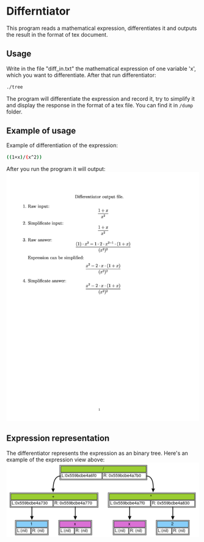 # Differntiator
This program reads a mathematical expression, differentiates it and outputs the result in the format of tex document.

## Usage
Write in the file "diff_in.txt" the mathematical expression of one variable 'x', which you want to differentiate. After that run differentiator:
````sh
./tree
````
The program will differentiate the expression and record it, try to simplify it and display the response in the format of a tex file. You can find it in `/dump` folder.

## Example of usage
Example of differentiation of the expression:
````sh
((1+x)/(x^2))
````
After you run the program it will output:
![Differentiator output](/dump/example.jpeg)

## Expression representation
The differentiator represents the expression as an binary tree. Here's an example of the expression view above:
![Expression tree](/dump/example_tree.jpeg)
